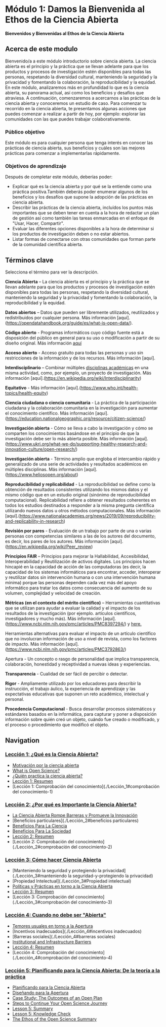# Módulo 1: Damos la Bienvenida al Ethos de la Ciencia Abierta

**Bienvenidos y Bienvenidas al Ethos de la Ciencia Abierta**

## Acerca de este modulo

Bienvenido/a a este módulo introductorio sobre ciencia abierta. La ciencia abierta es el principio y la práctica que se llevan adelante para que los productos y procesos de investigación estén disponibles para todas las personas, respetando la diversidad cultural, manteniendo la seguridad y la privacidad y fomentando la colaboración, la reproducibilidad y la equidad. En este módulo, analizaremos más en profundidad lo que es la ciencia abierta, su panorama actual, así como los beneficios y desafíos que atraviesa. A continuación, comenzaremos a acercarnos a las prácticas de la ciencia abierta y conoceremos un estudio de caso. Para comenzar tu recorrido en la ciencia abierta, te presentamos algunas acciones que puedes comenzar a realizar a partir de hoy, por ejemplo: explorar las comunidades con las que puedes trabajar colaborativamente.

### Público objetivo

Este módulo es para cualquier persona que tenga interés en conocer las prácticas de ciencia abierta, sus beneficios y cuáles son las mejores prácticas para comenzar a implementarlas rápidamente.

### Objetivos de aprendizaje

Después de completar este módulo, deberías poder:

- Explicar qué es la ciencia abierta y por qué se la entiende como una práctica positiva.También deberás poder enumerar algunos de los beneficios y los desafíos que supone la adopción de las prácticas en ciencia abierta.
- Describir las prácticas de la ciencia abierta, incluídos los puntos más importantes que se deben tener en cuenta a la hora de redactar un plan de gestión así como también las tareas enmarcadas en el enfoque de "Usar, Hacer, Compartir".
- Evaluar las diferentes opciones disponibles a la hora de determinar si los productos de investigación deben o no estar abiertos.
- Listar formas de conectarse con otras comunidades que forman parte de la comunidad científica abierta.

## Términos clave

Selecciona el término para ver la descripción.

**Ciencia Abierta** – La ciencia abierta es el principio y la práctica que se llevan adelante para que los productos y procesos de investigación estén disponibles para todas las personas, respetando la diversidad cultural, manteniendo la seguridad y la privacidad y fomentando la colaboración, la reproducibilidad y la equidad.

**Datos abiertos** – Datos que pueden ser libremente utilizados, reutilizados y redistribuidos por cualquier persona. Más información [aquí].(https://opendatahandbook.org/guide/es/what-is-open-data/).

**Código abierto** - Programas informáticos cuyo código fuente está a disposición del público en general para su uso o modificación a partir de su diseño original. Más información [aquí](https://en.wikipedia.org/wiki/Open_source)

**Acceso abierto** - Acceso gratuito para todas las personas y uso sin restricciones de  la información y de los recursos.  Más información [aquí].

**Interdisciplinario** – Combinar múltiples [disciplinas académicas](https://en.wikipedia.org/wiki/Academic_discipline) en  una misma actividad, como, por ejemplo, un proyecto de investigación. Más información [aquí].(https://en.wikipedia.org/wiki/Interdisciplinarity)

**Equitativo** -  Más información [aquí].(https://www.who.int/health-topics/health-equity)

**Ciencia ciudadana o ciencia comunitaria** - La práctica de la participación ciudadana y la colaboración comunitaria en la investigación para aumentar el conocimiento científico. Más información [aquí].(https://education.nationalgeographic.org/resource/citizen-science/)

**Investigación abierta** - Cómo se lleva a cabo la investigación y cómo se comparten los conocimientos basándose en el principio de que la investigación debe ser lo más abierta posible. Más información [aquí].(https://www.ukri.org/what-we-do/supporting-healthy-research-and-innovation-culture/open-research/)

**Investigación abierta** - Término amplio que engloba el intercambio rápido y generalizado de una serie de actividades y resultados académicos en múltiples disciplinas. Más información [aquí].(https://www.heliosopen.org/about)

**Reproducibilidad y replicabilidad** - La reproducibilidad se define como la obtención de resultados consistentes utilizando los mismos datos y el mismo código que en un estudio original (sinónimo de reproducibilidad computacional). Replicabilidad refiere a obtener resultados coherentes en todos los estudios destinados a responder a la misma pregunta científica utilizando nuevos datos u otros métodos computacionales. Más información [aquí].(https://www.nationalacademies.org/news/2019/09/reproducibility-and-replicability-in-research)

**Revisión por pares** - Evaluación de un trabajo por parte de una o varias personas con competencias similares a las de los autores del documento, es decir, los pares de los autores. Más información [aquí].(https://en.wikipedia.org/wiki/Peer_review)

**Principios FAIR** – Principios para mejorar la Hallabilidad, Accesibilidad, Interoperabilidad y Reutilización de activos digitales. Los principios hacen hincapié en la capacidad de acción de las computadoras (es decir, la capacidad de los sistemas informáticos para encontrar, acceder, interoperar y reutilizar datos sin intervención humana o con una intervención humana mínima) porque las personas dependen cada vez más del apoyo informático para tratar los datos como consecuencia del aumento de su volumen, complejidad y velocidad de creación.

**Métricas (en el contexto del mérito científico)** – Herramientas cuantitativas que se utilizan para ayudar a evaluar la calidad y el impacto de los resultados de la investigación (por ejemplo. artículos científicos, investigadores y mucho más). Más información [aquí].(https://www.ncbi.nlm.nih.gov/pmc/articles/PMC8397294/) y [here.](https://editorresources.taylorandfrancis.com/understanding-research-metrics/)

Herramientas alternativas para evaluar el impacto de un artículo científico que no involucran información de uso a nivel de revista, como los factores de impacto.
Más información [aquí].(https://www.ncbi.nlm.nih.gov/pmc/articles/PMC3792863/)

Apertura - Un concepto o rasgo de personalidad que implica transparencia, colaboración, honestidad y receptividad a nuevas ideas y experiencias.

**Transparencia** - Cualidad de ser fácil de percibir o detectar.

**Rigor** - Ampliamente utilizado por los educadores para describir la instrucción, el trabajo áulico, la experiencia de aprendizaje y las expectativas educativas que suponen un reto académico, intelectual y personal.

**Procedencia Computacional** - Busca desarrollar procesos sistemáticos y estándares basados en la informática, para capturar y poner a disposición información sobre quién creó un objeto, cuándo fue creado o modificado, y el proceso o procedimiento que modificó el objeto.

## Navigation

### [Lección 1: ¿Qué es la Ciencia Abierta?](./Lección_1)

- [Motivación por la ciencia abierta](./Lesson_1#motivation-for-open-science)
- [What is Open Science?](./Lesson_1#what-is-open-science)
- [¿Quién practica la ciencia abierta?](./Lección_1#quién-ciencia-abierta)
- [Lección 1: Resumen](./Lección_1#lección-1-resumen)
- [Lección 1: Comprobación del conocimiento](./Lección_1#comprobación del conocimiento-1)

### [Lección 2: ¿Por qué es Importante la Ciencia Abierta?](./Module_1/Lesson_2)

- [La Ciencia Abierta Rompe Barreras y Promueve la Innovación](#la-ciencia-abierta-rompe-barreras-y-promueve-la-innovación)
- [Beneficios particulares](./Lección_2#beneficios particulares)
- [Beneficios Para La Ciencia](#beneficios-para-la-ciencia)
- [Beneficios Para La Sociedad](#beneficios-para-la-sociedad)
- [Lección 2: Resumen](./Lesson_2#lesson-2-summary)
- [Lección 2: Comprobación del conocimiento](./Lección_2#comprobación del conocimiento-2)

### [Lección 3: Cómo hacer Ciencia Abierta](./Module_1/Lesson_3)

- [Manteniendo la seguridad y protegiendo la privacidad](./Lección_3#manteniendo la seguridad-y-protegiendo la privacidad)
- [Propiedad Intelectual](./Lección_3#Propiedad intelectual)
- [Políticas y Prácticas en torno a la Ciencia Abierta](./Lección_3#políticas-y-prácticas-around-open-science)
- [Lección 3: Resumen](./Lección_3#lección-3-resumen)
- [Lección 3: Comprobación del conocimiento](./Lección_3#comprobación del conocimiento-3)

### [Lección 4: Cuando no debe ser "Abierta"](./Module_1/Lesson_4)

- [Temores usuales en torno a la Apertura](./Lección_4#temores-usuales-en-torno-a-la-apertura)
- [Incentivos inadecuados](./Lección_4#incentivos inadecuados)
- [Barreras sociales](./Lección_4#barreras sociales)
- [Institutional and Infrastructure Barriers](./Lesson_4#institutional-and-infrastructure-barriers)
- [Lección 4: Resumen](./Lección_4#lección-4-resumen)
- [Lección 4: Comprobación del conocimiento](./Lección_4#comprobación del conocimiento-4)

### [Lección 5: Planificando para la Ciencia Abierta: De la teoría a la práctica](./Módulo_1/Lección_5)

- [Planificando para la Ciencia Abierta](#planificando-para-la-ciencia-abierta)
- [Diseñando para la Apertura](./Lección_5#diseñando-para-la-apertura)
- [Case Study: The Outcomes of an Open Plan](./Lesson_5#case-study-the-outcomes-of-an-open-plan)
- [Steps to Continue Your Open Science Journey](./Lesson_5#steps-to-continue-your-open-science-journey)
- [Lesson 5: Summary](./Lesson_5#lesson-5-summary)
- [Lesson 5: Knowledge Check](./Lesson_5#lesson-5-knowledge-check)
- [The Ethos of the Open Science Summary](./Lesson_5#the-ethos-of-the-open-science-summary)
